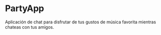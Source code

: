 # PartyApp
Aplicación de chat para disfrutar de tus gustos de música favorita mientras chateas con tus amigos.

